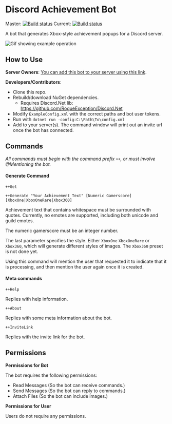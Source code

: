 # Discord Achievement Bot
Master: [![Build status](https://ci.appveyor.com/api/projects/status/9ap9d3d2cb6uw36s/branch/master?svg=true)](https://ci.appveyor.com/project/Chris-Johnston/discordachievementbot/branch/master)
Current: [![Build status](https://ci.appveyor.com/api/projects/status/9ap9d3d2cb6uw36s?svg=true)](https://ci.appveyor.com/project/Chris-Johnston/discordachievementbot)

A bot that generates Xbox-style achievement popups for a Discord server.

![Gif showing example operation][ExampleGif]

## How to Use

**Server Owners**: [You can add this bot to your server using this link][InviteLink].

**Developers/Contributors**:

- Clone this repo.
- Rebuild/download NuGet dependencies.
  - Requires Discord.Net lib: https://github.com/RogueException/Discord.Net
- Modify `ExampleConfig.xml` with the correct paths and bot user tokens.
- Run with `dotnet run -config:C:\Path\To\config.xml`
- Add to your server(s). The command window will print out an invite url once the bot has connected.


## Commands

_All commands must begin with the command prefix `++`, or must involve @Mentioning the bot._

#### Generate Command

```
++Get

++Generate "Your Achievement Text" [Numeric Gamerscore] [XboxOne|XboxOneRare|Xbox360]
```

Achievement text that contains whitespace must be surrounded with quotes. Currently,
no emotes are supported, including both unicode and guild emotes.

The numeric gamerscore must be an integer number.

The last parameter specifies the style. Either `XboxOne` `XboxOneRare` or `Xbox360`,
which will generate different styles of images. The `Xbox360` preset is not done yet.

Using this command will mention the user that requested it to indicate that it is processing, and then mention the user again once it is created.

#### Meta commands

```
++Help
```

Replies with help information.

```
++About
```

Replies with some meta information about the bot.

```
++InviteLink
```

Replies with the invite link for the bot.


## Permissions

**Permissions for Bot**

The bot requires the following permissions:

- Read Messages (So the bot can receive commands.)
- Send Messages (So the bot can reply to commands.)
- Attach Files (So the bot can include images.)

**Permissions for User**

Users do not require any permissions.

[ExampleGif]: http://i.imgur.com/9lzwx6j.gif
[InviteLink]: https://discordapp.com/oauth2/authorize?client_id=347632041300328459&scope=bot&permissions=35840